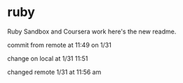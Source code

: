 # ruby
Ruby Sandbox and Coursera work
here's the new readme.

commit from remote at 11:49 on 1/31

change on local  at 1/31 11:51

changed remote 1/31 at 11:56 am
